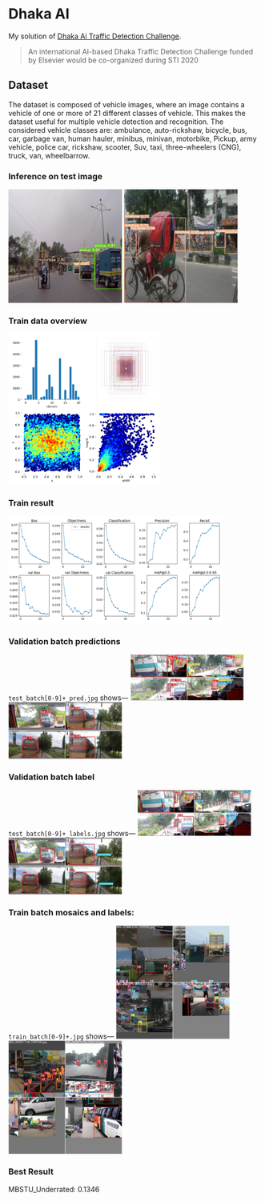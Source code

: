 # Dhaka AI

My solution of [Dhaka Ai Traffic Detection Challenge](https://dhaka-ai.com/).

> An international AI-based Dhaka Traffic Detection Challenge funded by Elsevier would be co-organized during STI 2020

## Dataset
 The dataset is composed of vehicle images, where an image contains a vehicle of one or more of 21 different classes of vehicle. This makes the dataset useful for multiple vehicle detection and recognition. The considered vehicle classes are: ambulance, auto-rickshaw, bicycle, bus, car, garbage van, human hauler, minibus, minivan, motorbike, Pickup, army vehicle, police car, rickshaw, scooter, Suv, taxi, three-wheelers (CNG), truck, van, wheelbarrow. 


### Inference on test image
<img src="img/inference-1.jpg" alt="Inference on test image" width="45%"/> <img src="img/inference-2.jpg" alt="Inference on test image" width="45%"/>




### Train data overview
<img src="YOLOv5/runs/train/exp8/labels.png" alt="Train Data Overview" width="60%"/>

### Train result
<img src="YOLOv5/runs/train/exp8/results.png" alt="Train Result" width="85%"/>


### Validation batch predictions
`test_batch[0-9]+_pred.jpg` shows—
<img src="YOLOv5/runs/train/exp8/test_batch0_pred.jpg" alt="validation batch predictions" width="45%"/> <img src="YOLOv5/runs/train/exp8/test_batch1_pred.jpg" alt="validation batch predictions" width="45%"/>


### Validation batch label
`test_batch[0-9]+_labels.jpg` shows—
<img src="YOLOv5/runs/train/exp8/test_batch0_labels.jpg" alt="validation batch labels" width="45%"/> <img src="YOLOv5/runs/train/exp8/test_batch1_labels.jpg" alt="validation batch labels" width="45%"/>


### Train batch mosaics and labels:
`train_batch[0-9]+.jpg` shows—
<img src="YOLOv5/runs/train/exp8/train_batch0.jpg" alt="train batch mosaics and labels" width="45%"/> <img src="YOLOv5/runs/train/exp8/train_batch2.jpg" alt="train batch mosaics and labels" width="45%"/>



### Best Result
MBSTU_Underrated: 0.1346


